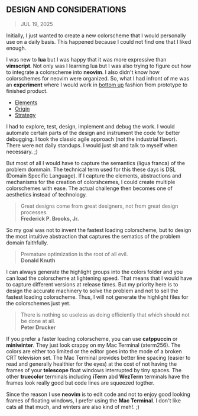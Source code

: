 ## DESIGN AND CONSIDERATIONS
> JUL 19, 2025

Initially, I just wanted to create a new colorscheme that I would personally
use on a daily basis.  This happened because I could not find one that I liked
enough.

I was new to **lua** but I was happy that it was more expressive than **vimscript**.
Not only was I learning lua but I was also trying to figure out how to integrate
a colorscheme into **neovim**.  I also didn't know how colorschemes for neovim were
organized.  So, what I had infront of me was an **experiment** where I would work
in [bottom up](https://rubocode.github.io/blog/2018-08-17/top-down-and-bottom-up)
fashion from prototype to finished product.

* [Elements](elements.md)
* [Origin](origin.md)
* [Strategy](strategy.md)

I had to explore, test, design, implement and debug the work.
I would automate certain parts of the design and instrument the code
for better debugging.  I took the classic agile approach
(not the industrial flavor).  There were not daily standups.
I would just sit and talk to myself when necessary. ;)

But most of all I would have to capture the semantics (ligua franca)
of the problem dommain.  The technical term used for this these days
is DSL (Domain Specific Language).  If I capture the elements, abstractions
and mechanisms for the creation of colorshcemes, I could create multiple
colorschemes with ease.  The actual challenge then becomes one of aesthetics
instead of technology.

> Great designs come from great designers, not from great design processes.  
> **Frederick P. Brooks, Jr.**

So my goal was not to invent the fastest loading colorscheme, but to design the
most intuitive abstraction that captures the sematics of the problem domain
faithfully.

> Premature optimization is the root of all evil.  
> **Donald Knuth**

I can always generate the highlight groups into the colors folder and you can
load the colorscheme at lightening speed.  That means that I would have to
capture different versions at release times.  But my priority here is to
design the accurate machinery to solve the problem and not to sell the fastest
loading colorscheme.  Thus, I will not generate the highlight files for the
colorschemes just yet.

> There is nothing so useless as doing efficiently that which should not be done at all.  
> **Peter Drucker**

If you prefer a faster loading colorscheme, you can use **catppuccin**
or **miniwinter**.  They just look crappy on my Mac Terminal (xterm256).
The colors are either too limited or the editor goes into the mode of
a broken CRT television set.
The Mac Terminal provides better line spacing (easier to read and
generally healthier for the eyes) at the cost of not having the frames
of your **telescope** float windows interrupted by tiny spaces.
The other **truecolor** terminals including **iTerm** abd **WezTerm**
terminals have the frames look really good but code lines
are squeezed togther.

Since the reason I use **neovim** is to edit code and not to enjoy good looking
frames of floating windows, I prefer using the **Mac Terminal**.
I don't like cats all that much, and winters are also kind of meh!. ;)
